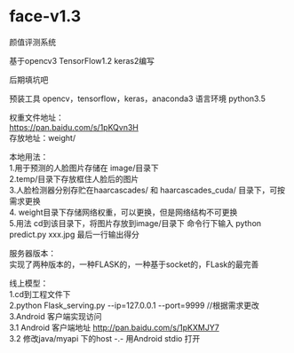 # face-v1.3
颜值评测系统
  
基于opencv3 TensorFlow1.2 keras2编写
  
后期填坑吧
  
预装工具 opencv，tensorflow，keras，anaconda3 
语言环境 python3.5  
  
权重文件地址：  
https://pan.baidu.com/s/1pKQvn3H  
存放地址：weight/  
  
本地用法：  
1.用于预测的人脸图片存储在 image/目录下  
2.temp/目录下存放框住人脸后的图片    
3.人脸检测器分别存贮在haarcascades/ 和 haarcascades_cuda/ 目录下，可按需求更换  
4. weight目录下存储网络权重，可以更换，但是网络结构不可更换  
5.用法 cd到该目录下，将图片存放到image/目录下 命令行下输入 python predict.py xxx.jpg 最后一行输出得分  
  
服务器版本：  
实现了两种版本的，一种FLASK的，一种基于socket的，FLask的最完善  
  
线上模型：  
1.cd到工程文件下  
2.python Flask_serving.py --ip=127.0.0.1 --port=9999  //根据需求更改  
3.Android 客户端实现访问   
3.1 Android 客户端地址 http://pan.baidu.com/s/1pKXMJY7   
3.2 修改java/myapi 下的host -.- 用Android stdio 打开  
